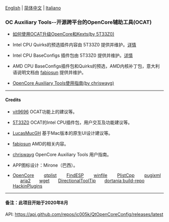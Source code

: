 [English](https://github.com/ic005k/QtOpenCoreConfig/blob/master/READMe.md) | [简体中文](https://github.com/ic005k/QtOpenCoreConfig/blob/master/READMe-cn.md) | [Italiano](https://github.com/ic005k/QtOpenCoreConfig/blob/master/READMe-it.md)
### OC Auxiliary Tools--开源跨平台的OpenCore辅助工具(OCAT)

* [如何使用OCAT升级OpenCore和Kexts(by 5T33Z0)](https://github.com/5T33Z0/OC-Little-Translated/blob/main/D_Updating_OpenCore/README.md)

* Intel CPU Quirks的预选插件内容由 5T33Z0 提供并维护。[详情](https://github.com/5T33Z0/OC-Little-Translated/tree/main/F_Desktop_EFIs/preset)
 
* Intel CPU BaseConfigs 插件包由 5T33Z0 提供并维护。[详情](https://github.com/5T33Z0/OC-Little-Translated/tree/main/F_Desktop_EFIs)

* AMD CPU BaseConfigs插件包和Quirks的预选，AMD内核补丁包，意大利语说明文档由 [fabiosun](https://github.com/fabiosun) 提供并维护。

* [OpenCore Auxiliary Tools使用指南(by chriswayg)](https://chriswayg.gitbook.io/opencore-visual-beginners-guide/oc_auxiliary_tools)

---

#### Credits
* [vit9696](https://github.com/vit9696) OCAT功能上的建议等。
* [5T33Z0](https://github.com/5T33Z0) OCAT的Intel CPU插件包，用户交互及功能建议等。
* [LucasMucGH](https://github.com/LucasMucGH) 基于Mac版本的原生UI设计建议等。
* [fabiosun](https://github.com/fabiosun) AMD的相关内容。
* [chriswayg](https://github.com/chriswayg) OpenCore Auxiliary Tools 用户指南。
* APP图标设计：Mirone（巴西）。

* [OpenCore](https://github.com/acidanthera/OpenCorePkg)&nbsp; &nbsp; &nbsp; &nbsp;
[qtplist](https://github.com/reillywatson/qtplist)&nbsp; &nbsp; &nbsp; &nbsp;
[FindESP](https://github.com/bluer007/FindESP)&nbsp; &nbsp; &nbsp; &nbsp;
[winfile](https://github.com/microsoft/winfile)&nbsp; &nbsp; &nbsp; &nbsp;
[PlistCpp](https://github.com/animetrics/PlistCpp)&nbsp; &nbsp; &nbsp; &nbsp;
[pugixml](https://github.com/zeux/pugixml)&nbsp; &nbsp; &nbsp; &nbsp;
[aria2](https://github.com/aria2/aria2)&nbsp; &nbsp; &nbsp;&nbsp;
[wget](http://wget.addictivecode.org/)&nbsp; &nbsp; &nbsp;&nbsp;
[DirectionalToolTip](https://github.com/scondratev/DirectionalToolTip)&nbsp; &nbsp; &nbsp;&nbsp;
[dortania build-repo](https://github.com/dortania/build-repo)&nbsp; &nbsp; &nbsp;&nbsp;
[HackinPlugins](https://github.com/bugprogrammer/HackinPlugins)&nbsp; &nbsp; &nbsp;&nbsp;

---

#### 备注：此项目开始于2020年8月
API: https://api.github.com/repos/ic005k/QtOpenCoreConfig/releases/latest
